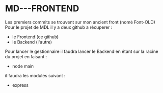# MD---FRONTEND

Les premiers commits se trouvent sur mon ancient front (nomé Font-OLD)
Pour le projet de MDL il y a deux github a récuperer : 

- le Frontend (ce github)
- le Backend (l'autre) 

Pour lancer le gestionnaire il faudra lancer le Backend en étant sur la racine du projet en faisant :
- node main

il faudra les modules suivant : 
- express


